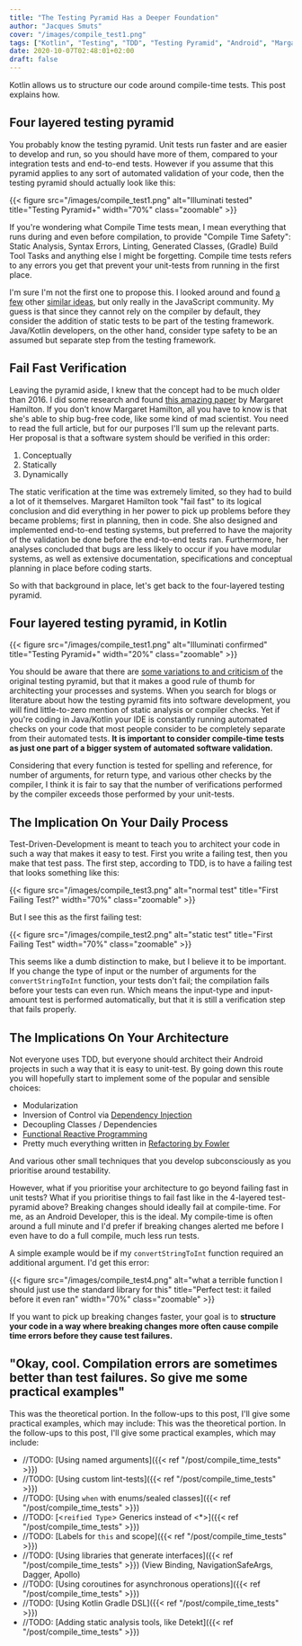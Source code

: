 ```yaml
---
title: "The Testing Pyramid Has a Deeper Foundation"
author: "Jacques Smuts"
cover: "/images/compile_test1.png"
tags: ["Kotlin", "Testing", "TDD", "Testing Pyramid", "Android", "Margaret Hamilton", "Architecture"]
date: 2020-10-07T02:48:01+02:00
draft: false
---
```


Kotlin allows us to structure our code around compile-time tests. This post explains how.


<!--more-->

## Four layered testing pyramid

You probably know the testing pyramid. Unit tests run faster and are easier to develop and run, so you should have more of them, compared to your integration tests and end-to-end tests. However if you assume that this pyramid applies to any sort of automated validation of your code, then the testing pyramid should actually look like this:

{{< figure src="/images/compile_test1.png" alt="Illuminati tested" title="Testing Pyramid+" width="70%"  class="zoomable" >}}

If you're wondering what Compile Time tests mean, I mean everything that runs during and even before compilation, to provide "Compile Time Safety": Static Analysis, Syntax Errors, Linting, Generated Classes, (Gradle) Build Tool Tasks and anything else I might be forgetting. Compile time tests refers to any errors you get that prevent your unit-tests from running in the first place.

I'm sure I'm not the first one to propose this. I looked around and found [a few](https://twitter.com/aarondjents/status/805913874704674816) other [similar ideas](https://twitter.com/mrjedmao/status/1085750574996312064), but only really in the JavaScript community. My guess is that since they cannot rely on the compiler by default, they consider the addition of static tests to be part of the testing framework. Java/Kotlin developers, on the other hand, consider type safety to be an assumed but separate step from the testing framework.

## Fail Fast Verification

Leaving the pyramid aside, I knew that the concept had to be much older than 2016. I did some research and found [this amazing paper](https://www.sciencedirect.com/science/article/pii/0164121279900049?via%3Dihub) by Margaret Hamilton. If you don't know Margaret Hamilton, all you have to know is that she's able to ship bug-free code, like some kind of mad scientist. You need to read the full article, but for our purposes I'll sum up the relevant parts. Her proposal is that a software system should be verified in this order:
1. Conceptually
2. Statically
3. Dynamically

The static verification at the time was extremely limited, so they had to build a lot of it themselves. Margaret Hamilton took "fail fast" to its logical conclusion and did everything in her power to pick up problems before they became problems; first in planning, then in code. She also designed and implemented end-to-end testing systems, but preferred to have the majority of the validation be done before the end-to-end tests ran. Furthermore, her analyses concluded that bugs are less likely to occur if you have modular systems, as well as extensive documentation, specifications and conceptual planning in place before coding starts.

So with that background in place, let's get back to the four-layered testing pyramid.

## Four layered testing pyramid, in Kotlin

{{< figure src="/images/compile_test1.png" alt="Illuminati confirmed" title="Testing Pyramid+" width="20%"  class="zoomable" >}}

You should be aware that there are [some variations to and criticism of](https://martinfowler.com/articles/practical-test-pyramid.html) the original testing pyramid, but that it makes a good rule of thumb for architecting your processes and systems. When you search for blogs or literature about how the testing pyramid fits into software development, you will find little-to-zero mention of static analysis or compiler checks. Yet if you're coding in Java/Kotlin your IDE is constantly running automated checks on your code that most people consider to be completely separate from their automated tests. **It is important to consider compile-time tests as just one part of a bigger system of automated software validation.**

Considering that every function is tested for spelling and reference, for number of arguments, for return type, and various other checks by the compiler, I think it is fair to say that the number of verifications performed by the compiler exceeds those performed by your unit-tests.

## The Implication On Your Daily Process

Test-Driven-Development is meant to teach you to architect your code in such a way that makes it easy to test. First you write a failing test, then you make that test pass. The first step, according to TDD, is to have a failing test that looks something like this:

{{< figure src="/images/compile_test3.png" alt="normal test" title="First Failing Test?" width="70%"  class="zoomable" >}}


But I see this as the first failing test:

{{< figure src="/images/compile_test2.png" alt="static test" title="First Failing Test" width="70%"  class="zoomable" >}}

This seems like a dumb distinction to make, but I believe it to be important. If you change the type of input or the number of arguments for the `convertStringToInt` function, your tests don't fail; the compilation fails before your tests can even run. Which means the input-type and input-amount test is performed automatically, but that it is still a verification step that fails properly.


## The Implications On Your Architecture

Not everyone uses TDD, but everyone should architect their Android projects in such a way that it is easy to unit-test. By going down this route you will hopefully start to implement some of the popular and sensible choices:
 - Modularization
 - Inversion of Control via [Dependency Injection](https://www.martinfowler.com/articles/injection.html)
 - Decoupling Classes / Dependencies
 - [Functional Reactive Programming](https://old.reddit.com/r/androiddev/comments/9ifv54/are_kotlin_coroutines_really_going_to_replace/)
 - Pretty much everything written in [Refactoring by Fowler](https://www.goodreads.com/book/show/44936.Refactoring)

 And various other small techniques that you develop subconsciously as you prioritise around testability.

 However, what if you prioritise your architecture to go beyond failing fast in unit tests? What if you prioritise things to fail fast like in the 4-layered test-pyramid above? Breaking changes should ideally fail at compile-time. For me, as an Android Developer, this is the ideal. My compile-time is often around a full minute and I'd prefer if breaking changes alerted me before I even have to do a full compile, much less run tests.

A simple example would be if my `convertStringToInt` function required an additional argument. I'd get this error:

{{< figure src="/images/compile_test4.png" alt="what a terrible function I should just use the standard library for this" title="Perfect test: it failed before it even ran" width="70%"  class="zoomable" >}}

If you want to pick up breaking changes faster, your goal is to **structure your code in a way where breaking changes more often cause compile time errors before they cause test failures.**

## "Okay, cool. Compilation errors are sometimes better than test failures. So give me some practical examples"

This was the theoretical portion. In the follow-ups to this post, I'll give some practical examples, which may include:
This was the theoretical portion. In the follow-ups to this post, I'll give some practical examples, which may include:

- //TODO: [Using named arguments]({{< ref "/post/compile_time_tests" >}})
- //TODO: [Using custom lint-tests]({{< ref "/post/compile_time_tests" >}})
- //TODO: [Using `when` with enums/sealed classes]({{< ref "/post/compile_time_tests" >}})
- //TODO: [\<`reified Type`\> Generics instead of <\*>]({{< ref "/post/compile_time_tests" >}})
- //TODO: [Labels for `this` and scope]({{< ref "/post/compile_time_tests" >}})
- //TODO: [Using libraries that generate interfaces]({{< ref "/post/compile_time_tests" >}}) (View Binding, NavigationSafeArgs, Dagger, Apollo)
- //TODO: [Using coroutines for asynchronous operations]({{< ref "/post/compile_time_tests" >}})
- //TODO: [Using Kotlin Gradle DSL]({{< ref "/post/compile_time_tests" >}})
- //TODO:  [Adding static analysis tools, like Detekt]({{< ref "/post/compile_time_tests" >}})
